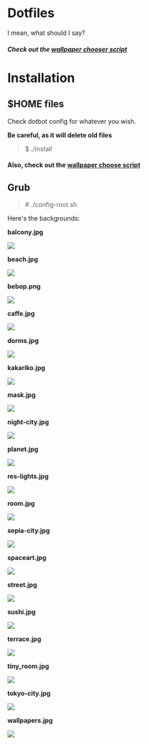 # Dotfiles

I mean, what should I say?

##### Check out the [wallpaper chooser script](scripts/select-background.sh)

# Installation

## $HOME files

Check dotbot config for whatever you wish.

**Be careful, as it will delete old files**

> $ ./install

#### Also, check out the [wallpaper choose script](scripts/select-background.sh)

## Grub

> \# ./config-root.sh

Here's the backgrounds:

**balcony.jpg**

![](backgrounds/balcony.jpg)

**beach.jpg**

![](backgrounds/beach.jpg)

**bebop.png**

![](backgrounds/bebop.png)

**caffe.jpg**

![](backgrounds/caffe.jpg)

**dorms.jpg**

![](backgrounds/dorms.jpg)

**kakariko.jpg**

![](backgrounds/kakariko.jpg)

**mask.jpg**

![](backgrounds/mask.jpg)

**night-city.jpg**

![](backgrounds/night-city.jpg)

**planet.jpg**

![](backgrounds/planet.jpg)

**res-lights.jpg**

![](backgrounds/res-lights.jpg)

**room.jpg**

![](backgrounds/room.jpg)

**sepia-city.jpg**

![](backgrounds/sepia-city.jpg)

**spaceart.jpg**

![](backgrounds/spaceart.jpg)

**street.jpg**

![](backgrounds/street.jpg)

**sushi.jpg**

![](backgrounds/sushi.jpg)

**terrace.jpg**

![](backgrounds/terrace.jpg)

**tiny_room.jpg**

![](backgrounds/tiny_room.jpg)

**tokyo-city.jpg**

![](backgrounds/tokyo-city.jpg)

**wallpapers.jpg**

![](backgrounds/wallpapers.jpg)

